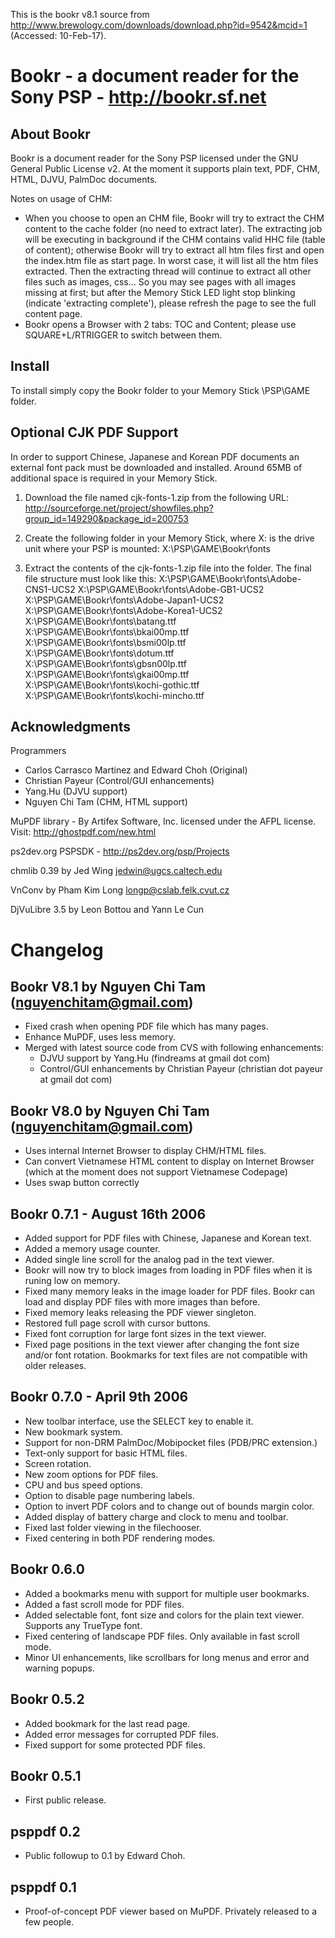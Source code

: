 This is the bookr v8.1 source from http://www.brewology.com/downloads/download.php?id=9542&mcid=1 (Accessed: 10-Feb-17).

# Bookr - a document reader for the Sony PSP - http://bookr.sf.net

## About Bookr

Bookr is a document reader for the Sony PSP licensed under the GNU General
Public License v2. At the moment it supports plain text, PDF, CHM, HTML, 
DJVU, PalmDoc documents.

Notes on usage of CHM:
- When you choose to open an CHM file, Bookr will try to extract the CHM content
to the cache folder (no need to extract later). The extracting job will be executing
in background if the CHM contains valid HHC file (table of content); otherwise
Bookr will try to extract all htm files first and open the index.htm file as
start page. In worst case, it will list all the htm files extracted. Then the
extracting thread will continue to extract all other files such as images, css...
So you may see pages with all images missing at first; but after the Memory Stick
LED light stop blinking (indicate 'extracting complete'), please refresh the page
to see the full content page.
- Bookr opens a Browser with 2 tabs: TOC and Content; please use SQUARE+L/RTRIGGER
to switch between them.

## Install
To install simply copy the Bookr folder to your Memory Stick \PSP\GAME folder. 

## Optional CJK PDF Support

In order to support Chinese, Japanese and Korean PDF documents an external font
pack must be downloaded and installed. Around 65MB of additional space is
required in your Memory Stick.

1) Download the file named cjk-fonts-1.zip from the following URL:
http://sourceforge.net/project/showfiles.php?group_id=149290&package_id=200753

2) Create the following folder in your Memory Stick, where X: is the drive unit
where your PSP is mounted:
X:\PSP\GAME\Bookr\fonts

3) Extract the contents of the cjk-fonts-1.zip file into the folder. The final
file structure must look like this:
X:\PSP\GAME\Bookr\fonts\Adobe-CNS1-UCS2
X:\PSP\GAME\Bookr\fonts\Adobe-GB1-UCS2
X:\PSP\GAME\Bookr\fonts\Adobe-Japan1-UCS2
X:\PSP\GAME\Bookr\fonts\Adobe-Korea1-UCS2
X:\PSP\GAME\Bookr\fonts\batang.ttf
X:\PSP\GAME\Bookr\fonts\bkai00mp.ttf
X:\PSP\GAME\Bookr\fonts\bsmi00lp.ttf
X:\PSP\GAME\Bookr\fonts\dotum.ttf
X:\PSP\GAME\Bookr\fonts\gbsn00lp.ttf
X:\PSP\GAME\Bookr\fonts\gkai00mp.ttf
X:\PSP\GAME\Bookr\fonts\kochi-gothic.ttf
X:\PSP\GAME\Bookr\fonts\kochi-mincho.ttf 

## Acknowledgments

Programmers 
  - Carlos Carrasco Martinez and Edward Choh (Original)
  - Christian Payeur (Control/GUI enhancements)
  - Yang.Hu (DJVU support)
  - Nguyen Chi Tam (CHM, HTML support)

MuPDF library - By Artifex Software, Inc. licensed under the AFPL license.
Visit: http://ghostpdf.com/new.html

ps2dev.org PSPSDK - http://ps2dev.org/psp/Projects 

chmlib 0.39 by Jed Wing <jedwin@ugcs.caltech.edu>

VnConv by Pham Kim Long <longp@cslab.felk.cvut.cz>

DjVuLibre 3.5 by Leon Bottou and Yann Le Cun

# Changelog

## Bookr V8.1 by Nguyen Chi Tam (nguyenchitam@gmail.com)
- Fixed crash when opening PDF file which has many pages.
- Enhance MuPDF, uses less memory.
- Merged with latest source code from CVS with following enhancements:
   + DJVU support by Yang.Hu (findreams at gmail dot com)
   + Control/GUI enhancements by Christian Payeur (christian dot payeur at gmail dot com)

## Bookr V8.0 by Nguyen Chi Tam (nguyenchitam@gmail.com)
- Uses internal Internet Browser to display CHM/HTML files.
- Can convert Vietnamese HTML content to display on Internet Browser (which
at the moment does not support Vietnamese Codepage)
- Uses swap button correctly
 
## Bookr 0.7.1 - August 16th 2006
- Added support for PDF files with Chinese, Japanese and Korean text.
- Added a memory usage counter.
- Added single line scroll for the analog pad in the text viewer.
- Bookr will now try to block images from loading in PDF files when it is
runing low on memory.
- Fixed many memory leaks in the image loader for PDF files. Bookr can load
and display PDF files with more images than before.
- Fixed memory leaks releasing the PDF viewer singleton.
- Restored full page scroll with cursor buttons.
- Fixed font corruption for large font sizes in the text viewer.
- Fixed page positions in the text viewer after changing the font size and/or
font rotation. Bookmarks for text files are not compatible with older
releases.

## Bookr 0.7.0 - April 9th 2006
- New toolbar interface, use the SELECT key to enable it.
- New bookmark system.
- Support for non-DRM PalmDoc/Mobipocket files (PDB/PRC extension.)
- Text-only support for basic HTML files.
- Screen rotation.
- New zoom options for PDF files.
- CPU and bus speed options.
- Option to disable page numbering labels.
- Option to invert PDF colors and to change out of bounds margin color.
- Added display of battery charge and clock to menu and toolbar.
- Fixed last folder viewing in the filechooser.
- Fixed centering in both PDF rendering modes.

## Bookr 0.6.0
- Added a bookmarks menu with support for multiple user bookmarks.
- Added a fast scroll mode for PDF files.
- Added selectable font, font size and colors for the plain text viewer.
Supports any TrueType font.
- Fixed centering of landscape PDF files. Only available in fast scroll mode.
- Minor UI enhancements, like scrollbars for long menus and error and warning
popups.

## Bookr 0.5.2
- Added bookmark for the last read page.
- Added error messages for corrupted PDF files.
- Fixed support for some protected PDF files.

## Bookr 0.5.1
- First public release.

## psppdf 0.2
- Public followup to 0.1 by Edward Choh.

## psppdf 0.1
- Proof-of-concept PDF viewer based on MuPDF. Privately released to a few
people. 
